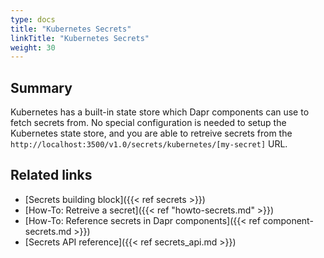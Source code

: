 ```yaml
---
type: docs
title: "Kubernetes Secrets"
linkTitle: "Kubernetes Secrets"
weight: 30
---
```


## Summary

Kubernetes has a built-in state store which Dapr components can use to fetch secrets from. No special configuration is needed to setup the Kubernetes state store, and you are able to retreive secrets from the `http://localhost:3500/v1.0/secrets/kubernetes/[my-secret]` URL.

## Related links
- [Secrets building block]({{< ref secrets >}})
- [How-To: Retreive a secret]({{< ref "howto-secrets.md" >}})
- [How-To: Reference secrets in Dapr components]({{< ref component-secrets.md >}})
- [Secrets API reference]({{< ref secrets_api.md >}})